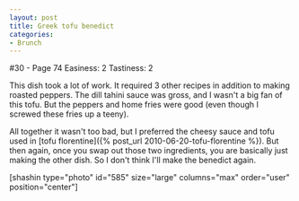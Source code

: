 ```yaml
---
layout: post
title: Greek tofu benedict
categories:
- Brunch
---
```


#30 - Page 74
Easiness: 2
Tastiness: 2

This dish took a lot of work. It required 3 other recipes in addition to making roasted peppers. The dill tahini sauce was gross, and I wasn't a big fan of this tofu. But the peppers and home fries were good (even though I screwed these fries up a teeny).

All together it wasn't too bad, but I preferred the cheesy sauce and tofu used in [tofu florentine]({% post_url 2010-06-20-tofu-florentine %}). But then again, once you swap out those two ingredients, you are basically just making the other dish. So I don't think I'll make the benedict again.

[shashin type="photo" id="585" size="large" columns="max" order="user" position="center"]
